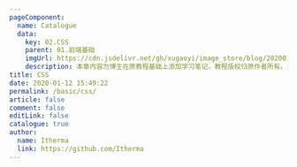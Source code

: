 ```yaml
---
pageComponent: 
  name: Catalogue
  data: 
    key: 02.CSS
    parent: 01.前端基础
    imgUrl: https://cdn.jsdelivr.net/gh/xugaoyi/image_store/blog/20200112160453.png
    description: 本章内容为博主在原教程基础上添加学习笔记，教程版权归原作者所有。来源：<a href='https://es6.ruanyifeng.com/' target='_blank'>ES6教程</a>
title: CSS
date: 2020-01-12 15:49:22
permalink: /basic/css/
article: false
comment: false
editLink: false
catalogue: true
author: 
  name: Itherma
  link: https://github.com/Itherma
---
```

